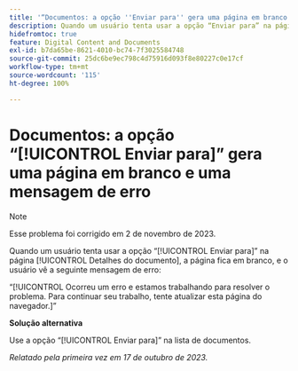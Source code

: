 ```yaml
---
title: '“Documentos: a opção ''Enviar para'' gera uma página em branco e uma mensagem de erro”'
description: Quando um usuário tenta usar a opção “Enviar para” na página “Detalhes do documento”, a página fica em branco, e o usuário vê uma mensagem de erro.
hidefromtoc: true
feature: Digital Content and Documents
exl-id: b7da65be-8621-4010-bc74-7f3025584748
source-git-commit: 25dc6be9ec798c4d75916d093f8e80227c0e17cf
workflow-type: tm+mt
source-wordcount: '115'
ht-degree: 100%

---
```


# Documentos: a opção “[!UICONTROL Enviar para]” gera uma página em branco e uma mensagem de erro

>[!NOTE]
>
>Esse problema foi corrigido em 2 de novembro de 2023.

Quando um usuário tenta usar a opção “[!UICONTROL Enviar para]” na página [!UICONTROL Detalhes do documento], a página fica em branco, e o usuário vê a seguinte mensagem de erro:

“[!UICONTROL Ocorreu um erro e estamos trabalhando para resolver o problema. Para continuar seu trabalho, tente atualizar esta página do navegador.]”

**Solução alternativa**

Use a opção “[!UICONTROL Enviar para]” na lista de documentos.

_Relatado pela primeira vez em 17 de outubro de 2023._
